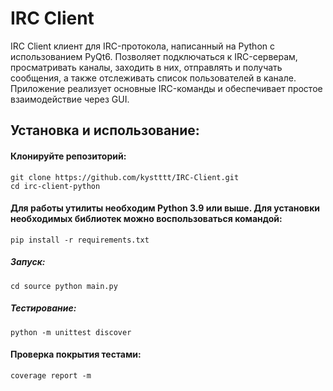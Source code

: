 # IRC Client
IRC Client клиент для IRC-протокола, написанный на Python с использованием PyQt6. Позволяет подключаться к IRC-серверам, просматривать каналы, заходить в них, отправлять и получать сообщения, а также отслеживать список пользователей в канале.
Приложение реализует основные IRC-команды и обеспечивает простое взаимодействие через GUI.

## Установка и использование:

#### Клонируйте репозиторий:
    git clone https://github.com/kystttt/IRC-Client.git
    cd irc-client-python
#### Для работы утилиты необходим Python 3.9 или выше. Для установки необходимых библиотек можно воспользоваться командой:
    pip install -r requirements.txt

##### Запуск:
    cd source python main.py

##### Тестирование:
    python -m unittest discover

#### Проверка покрытия тестами:
    coverage report -m
